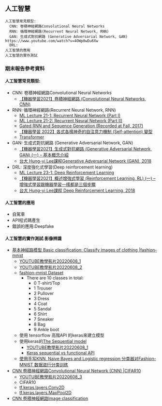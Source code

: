 ## 人工智慧
```
人工智慧常見類型:
  CNN: 卷積神經網路Convolutional Neural Networks
  RNN: 循環神經網路(Recurrent Neural Network, RNN)
  GAN: 生成式對抗網路 (Generative Adversarial Network, GAN)  https://www.youtube.com/watch?v=4OWp0wDu6Xw
  DRL:
人工智慧的應用
人工智慧的實作測試
```

### 期末報告參考資料
#### 人工智慧常見類型:
- CNN: 卷積神經網路Convolutional Neural Networks
  - [【機器學習2021】卷積神經網路 (Convolutional Neural Networks, CNN)](https://www.youtube.com/watch?v=OP5HcXJg2Aw) 
- RNN: 循環神經網路(Recurrent Neural Network, RNN)
  - [ML Lecture 21-1: Recurrent Neural Network (Part I)](https://www.youtube.com/watch?v=xCGidAeyS4M&list=RDCMUC2ggjtuuWvxrHHHiaDH1dlQ&index=2) 
  - [ML Lecture 21-2: Recurrent Neural Network (Part II)](https://www.youtube.com/watch?v=rTqmWlnwz_0&list=RDCMUC2ggjtuuWvxrHHHiaDH1dlQ&index=7)
  - [Gated RNN and Sequence Generation (Recorded at Fall, 2017)](https://www.youtube.com/watch?v=T8mGfIy9dWM&list=RDCMUC2ggjtuuWvxrHHHiaDH1dlQ&index=1)
  - [【機器學習 2022】各式各樣神奇的自注意力機制 (Self-attention) 變型](https://www.youtube.com/watch?v=yHoAq1IT_og) 
  - [Transformer](https://www.youtube.com/watch?v=ugWDIIOHtPA&list=RDCMUC2ggjtuuWvxrHHHiaDH1dlQ&index=3)
- GAN: 生成式對抗網路 (Generative Adversarial Network, GAN)  
  - [【機器學習2021】生成式對抗網路 (Generative Adversarial Network, GAN) (一) – 基本概念介紹](https://www.youtube.com/watch?v=4OWp0wDu6Xw)
  - [台大 Hung-yi Lee課程Generative Adversarial Network (GAN), 2018](https://www.youtube.com/playlist?list=PLJV_el3uVTsMq6JEFPW35BCiOQTsoqwNw)
- DRL: 深度強化式學習(Deep reinforcement learning)
  - [ML Lecture 23-1: Deep Reinforcement Learning](https://www.youtube.com/watch?v=W8XF3ME8G2I)
  - [【機器學習2021】概述增強式學習 (Reinforcement Learning, RL) (一) – 增強式學習跟機器學習一樣都是三個步驟](https://www.youtube.com/watch?v=XWukX-ayIrs)
  - [台大 Hung-yi Lee課程 Deep Reinforcement Learning, 2018](https://www.youtube.com/playlist?list=PLJV_el3uVTsODxQFgzMzPLa16h6B8kWM_) 

#### 人工智慧的應用
- 自駕車
- API程式碼產生
- 錯誤的應用:Deepfake

#### 人工智慧的實作測試:影像辨識
- [基本神經路模型 Basic classification: Classify images of clothing |fashion-mnist ](https://www.tensorflow.org/tutorials/keras/classification)
  - [YOUTUBE教學影片20220608_1](https://youtu.be/HjjxdIB8kbo) 
  - [YOUTUBE教學影片20220608_2](https://youtu.be/am5PU2tqBec)
  - [fashion-mnist Dataset](https://github.com/zalandoresearch/fashion-mnist)
    - There are 10 classes in total:
      - 0 T-shirt/Top
      - 1 Trouser
      - 2 Pullover
      - 3 Dress
      - 4 Coat
      - 5 Sandal
      - 6 Shirt
      - 7 Sneaker
      - 8 Bag
      - 9 Ankle boot 
  - 使用 tensorflow 高階API 的keras來建立模型 
  - 使用keras的[The Sequential model](https://www.tensorflow.org/guide/keras/sequential_model) 
    - [YOUTUBE教學影片20220608_1](https://youtu.be/HjjxdIB8kbo)  
    - [Keras sequential vs functional API](https://www.youtube.com/watch?v=EvGS3VAsG4Y) 
  - [使用手写KNN, Naive Bayes and Logistic regression 分类器对Fashion-MNIST 数据进行分类训练](http://blog.17baishi.com/5072/) 
- [CNN 卷積神經網路Convolutional Neural Network (CNN)  |CIFAR10](https://www.tensorflow.org/tutorials/images/cnn)
  - [YOUTUBE教學影片20220608_3]([https://youtu.be/HjjxdIB8kbo](https://youtu.be/B98J1JaRS1Y))  
  - CIFAR10
  - [tf.keras.layers.Conv2D](https://www.tensorflow.org/api_docs/python/tf/keras/layers/Conv2D)
  - [tf.keras.layers.MaxPool2D](https://www.tensorflow.org/api_docs/python/tf/keras/layers/MaxPool2D)
- [CNN 卷積神經網路Image classification](https://www.tensorflow.org/tutorials/images/classification)

